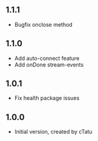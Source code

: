 ## 1.1.1

- Bugfix onclose method

## 1.1.0

- Add auto-connect feature
- Add onDone stream-events

## 1.0.1

- Fix health package issues

## 1.0.0

- Initial version, created by cTatu
